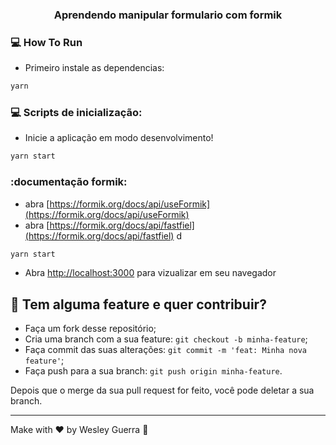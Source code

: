 <h3 align="center">
  Aprendendo manipular formulario com formik
</h3>


### :computer: How To Run

 * Primeiro instale as dependencias:
 ```bash
 yarn
 ```

### :computer: Scripts de inicialização:
  * Inicie a aplicação em modo desenvolvimento!
 ```bash
yarn start
 ```

 ### :documentação formik:
  * abra [https://formik.org/docs/api/useFormik](https://formik.org/docs/api/useFormik)
  * abra [https://formik.org/docs/api/fastfiel](https://formik.org/docs/api/fastfiel)
 d
 ```bash
yarn start
 ```

 * Abra [http://localhost:3000](http://localhost:3000) para vizualizar em seu navegador


## 🤔 Tem alguma feature e quer contribuir?

- Faça um fork desse repositório;
- Cria uma branch com a sua feature: `git checkout -b minha-feature`;
- Faça commit das suas alterações: `git commit -m 'feat: Minha nova feature'`;
- Faça push para a sua branch: `git push origin minha-feature`.

Depois que o merge da sua pull request for feito, você pode deletar a sua branch.

---

Make with ♥ by Wesley Guerra :wave:
